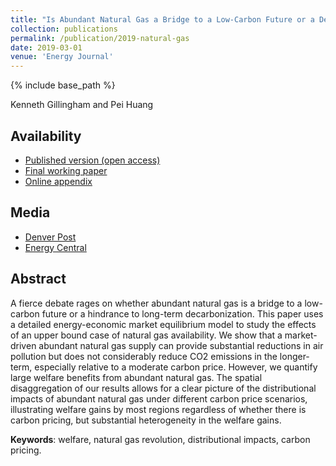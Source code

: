 ```yaml
---
title: "Is Abundant Natural Gas a Bridge to a Low-Carbon Future or a Dead-end?"
collection: publications
permalink: /publication/2019-natural-gas
date: 2019-03-01
venue: 'Energy Journal'
---
```

{% include base_path %}

Kenneth Gillingham and Pei Huang

## Availability

- [Published version (open access)](https://www.iaee.org/en/publications/ejarticle.aspx?id=3325)
- [Final working paper](/files/2019_EJ_NG_Main.pdf)
- [Online appendix](/files/2019_EJ_NG_SM.pdf)

## Media

- [Denver Post](https://www.denverpost.com/2020/01/31/colorado-natural-gas-bridge-fuel-wind-solar-xcel-tri-state/)
- [Energy Central](https://energycentral.com/c/cp/yale-study-finds-its-renewables-are-bridge-fuel-fossil-powered-future)

## Abstract

A fierce debate rages on whether abundant natural gas is a bridge to a low-carbon future or a hindrance to long-term decarbonization. This paper uses a detailed energy-economic market equilibrium model to study the effects of an upper bound case of natural gas availability. We show that a market-driven abundant natural gas supply can provide substantial reductions in air pollution but does not considerably reduce CO2 emissions in the longer-term, especially relative to a moderate carbon price. However, we quantify large welfare benefits from abundant natural gas. The spatial disaggregation of our results allows for a clear picture of the distributional impacts of abundant natural gas under different carbon price scenarios, illustrating welfare gains by most regions regardless of whether there is carbon pricing, but substantial heterogeneity in the welfare gains.

**Keywords**: welfare, natural gas revolution, distributional impacts, carbon pricing.